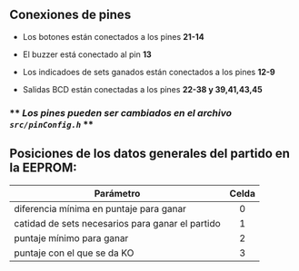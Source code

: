 
## Conexiones de pines



* Los botones están conectados a los pines **21-14**

* El buzzer está conectado al pin **13**

* Los indicadoes de sets ganados están conectados a los pines **12-9**

* Salidas BCD están conectadas a los pines **22-38 y 39,41,43,45**

 ### ** _Los pines pueden ser cambiados en el archivo `src/pinConfig.h`_ **
 
 
 
 
 

## Posiciones de los datos generales del partido en la EEPROM:

|Parámetro                                         |Celda|
---------------------------------------------------|:---:|
|diferencia mínima en puntaje para ganar           |  0  |
|catidad de sets necesarios para ganar el partido  |  1  |
|puntaje mínimo para ganar                         |  2  |
|puntaje con el que se da KO                       |  3  |

